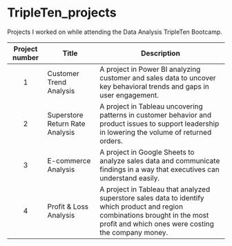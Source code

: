 # TripleTen_projects
Projects I worked on while attending the Data Analysis TripleTen Bootcamp.


| Project number | Title | Description |
| :-----------: | ----------- |----------- |
| 1 | Customer Trend Analysis| A project in Power BI analyzing customer and sales data to uncover key behavioral trends and gaps in user engagement. |
| 2 | Superstore Return Rate Analysis | A project in Tableau uncovering patterns in customer behavior and product issues to support leadership in lowering the volume of returned orders. |
| 3 | E-commerce Analysis| A project in Google Sheets to analyze sales data and communicate findings in a way that executives can understand easily.
| 4 | Profit & Loss Analysis| A project in Tableau that analyzed superstore sales data to identify which product and region combinations brought in the most profit and which ones were costing the company money.
